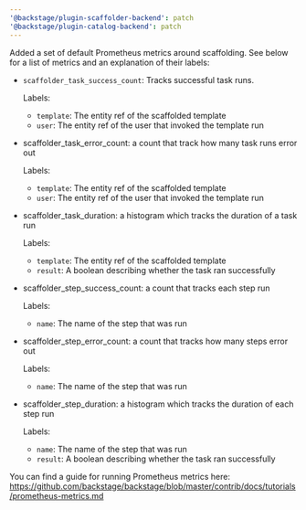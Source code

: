 ```yaml
---
'@backstage/plugin-scaffolder-backend': patch
'@backstage/plugin-catalog-backend': patch
---
```


Added a set of default Prometheus metrics around scaffolding. See below for a list of metrics and an explanation of their labels:
 
 - `scaffolder_task_success_count`: Tracks successful task runs.

    Labels:

    - `template`: The entity ref of the scaffolded template
    - `user`: The entity ref of the user that invoked the template run

 - scaffolder_task_error_count: a count that track how many task runs error out

    Labels:

    - `template`: The entity ref of the scaffolded template
    - `user`: The entity ref of the user that invoked the template run

 - scaffolder_task_duration: a histogram which tracks the duration of a task run
 
    Labels:

    - `template`: The entity ref of the scaffolded template
    - `result`: A boolean describing whether the task ran successfully

 - scaffolder_step_success_count: a count that tracks each step run

    Labels:

    - `name`: The name of the step that was run

 - scaffolder_step_error_count: a count that tracks how many steps error out

    Labels:

    - `name`: The name of the step that was run

 - scaffolder_step_duration: a histogram which tracks the duration of each step run


    Labels:

    - `name`: The name of the step that was run
    - `result`: A boolean describing whether the task ran successfully

You can find a guide for running Prometheus metrics here: https://github.com/backstage/backstage/blob/master/contrib/docs/tutorials/prometheus-metrics.md
